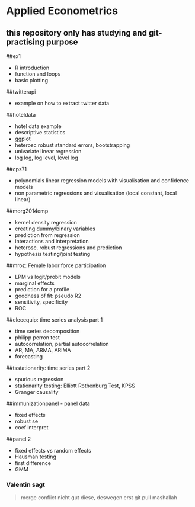 # Applied Econometrics
## this repository only has studying and git-practising purpose

##ex1
- R introduction
- function and loops
- basic plotting

##twitterapi
- example on how to extract twitter data

##hoteldata
- hotel data example
- descriptive statistics
- ggplot
- heterosc robust standard errors, bootstrapping
- univariate linear regression
- log log, log level, level log

##cps71
- polynomials linear regression models with visualisation and confidence models
- non parametric regressions and visualisation (local constant, local linear)

##morg2014emp
- kernel density regression
- creating dummy/binary variables
- prediction from regression
- interactions and interpretation
- heterosc. robust regressions and prediction
- hypothesis testing/joint testing

##mroz: Female labor force participation
- LPM vs logit/probit models
- marginal effects
- prediction for a profile
- goodness of fit: pseudo R2
- sensitivity, specificity
- ROC

##elecequip: time series analysis part 1
- time series decomposition
- philipp perron test
- autocorrelation, partial autocorrelation
- AR, MA, ARMA, ARIMA
- forecasting

##tsstationarity: time series part 2
- spurious regression
- stationarity testing: Elliott Rothenburg Test, KPSS
- Granger causality

##immunizationpanel - panel data
- fixed effects
- robust se
- coef interpret

##panel 2
- fixed effects vs random effects
- Hausman testing
- first difference
- GMM

### Valentin sagt 
> merge conflict nicht gut diese, deswegen erst git pull mashallah



